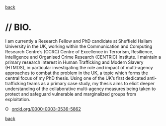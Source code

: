 
[back](./)

# // BIO. 

I am currently a Research Fellow and PhD candidate at Sheffield Hallam University in the UK, working within the Communication and Computing Research Centre’s (CCRC) Centre of Excellence in Terrorism, Resilience, Intelligence and Organised Crime Research (CENTRIC) Institute. I maintain a primary research interest in Human Trafficking and Modern Slavery (HTMDS), in particular investigating the role and impact of multi-agency approaches to combat the problem in the UK, a topic which forms the central focus of my PhD thesis. Using one of the UK’s first dedicated anti-trafficking teams as a primary case study, my thesis aims to elicit deeper understanding of the collaborative multi-agency measures being taken to protect and safeguard vulnerable and marginalized groups from exploitation. 

<a href="https://orcid.org/0000-0003-3536-5862" target="orcid.widget" rel="noopener noreferrer" style="vertical-align:top;"><img src="https://orcid.org/sites/default/files/images/orcid_16x16.png" style="width:1em;margin-right:.5em;" alt="ORCID iD icon">orcid.org/0000-0003-3536-5862</a>

[back](./)
